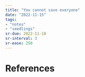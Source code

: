 ```yaml
---
title: "You cannot save everyone"
date: "2022-11-15"
tags:
- "notes"
- "seedlings"
sr-due: 2022-11-18
sr-interval: 3
sr-ease: 250
---
```




# References